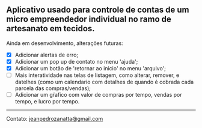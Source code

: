 Aplicativo usado para controle de contas de um micro empreendedor individual no ramo de artesanato em tecidos.
---
Ainda em desenvolvimento, alterações futuras:
- [x] Adicionar alertas de erro;
- [x] Adicionar um pop up de contato no menu 'ajuda';
- [x] Adicionar um botão de 'retornar ao inicio' no menu 'arquivo';
- [ ] Mais interatividade nas telas de listagem, como alterar, remover, e datelhes (como um calendario com detalhes de quando é cobrada cada parcela das compras/vendas);
- [ ] Adicionar um gŕafico com valor de compras por tempo, vendas por tempo, e lucro por tempo.
---
Contato: jeanpedrozanatta@gmail.com